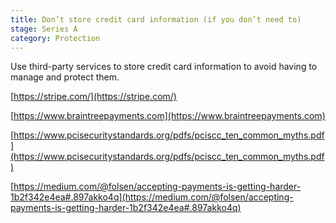 ```yaml
---
title: Don’t store credit card information (if you don’t need to)
stage: Series A
category: Protection
---
```

Use third-party services to store credit card information to avoid having to manage and protect them.

[https://stripe.com/](https://stripe.com/)

[https://www.braintreepayments.com](https://www.braintreepayments.com)

[https://www.pcisecuritystandards.org/pdfs/pciscc_ten_common_myths.pdf](https://www.pcisecuritystandards.org/pdfs/pciscc_ten_common_myths.pdf)

[https://medium.com/@folsen/accepting-payments-is-getting-harder-1b2f342e4ea#.897akko4q](https://medium.com/@folsen/accepting-payments-is-getting-harder-1b2f342e4ea#.897akko4q)
